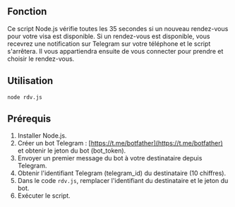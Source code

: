 ## Fonction 

Ce script Node.js vérifie toutes les 35 secondes si un nouveau rendez-vous pour votre visa est disponible. Si un rendez-vous est disponible, vous recevrez une notification sur Telegram sur votre téléphone et le script s'arrêtera. Il vous appartiendra ensuite de vous connecter pour prendre et choisir le rendez-vous.

## Utilisation

`node rdv.js`

## Prérequis

1. Installer Node.js.
2. Créer un bot Telegram : [https://t.me/botfather](https://t.me/botfather) et obtenir le jeton du bot (bot_token).
3. Envoyer un premier message du bot à votre destinataire depuis Telegram.
4. Obtenir l'identifiant Telegram (telegram_id) du destinataire (10 chiffres).
5. Dans le code `rdv.js`, remplacer l'identifiant du destinataire et le jeton du bot.
6. Exécuter le script.
